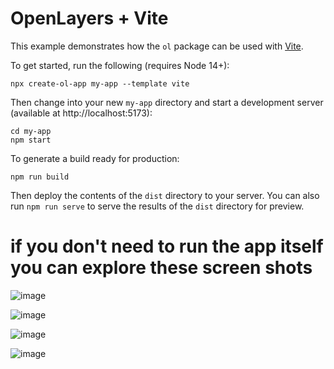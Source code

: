 # OpenLayers + Vite

This example demonstrates how the `ol` package can be used with [Vite](https://vitejs.dev/).

To get started, run the following (requires Node 14+):

    npx create-ol-app my-app --template vite

Then change into your new `my-app` directory and start a development server (available at http://localhost:5173):

    cd my-app
    npm start

To generate a build ready for production:

    npm run build

Then deploy the contents of the `dist` directory to your server.  You can also run `npm run serve` to serve the results of the `dist` directory for preview.


# if you don't need to run the app itself you can explore these screen shots
![image](https://user-images.githubusercontent.com/58145645/231765910-cbcd2afe-f0c5-4cde-9791-79ca18b38bd6.png)

![image](https://user-images.githubusercontent.com/58145645/231766203-a9ec09c4-9ed9-41c2-836b-6ed7d08f0bd5.png)



![image](https://user-images.githubusercontent.com/58145645/231766034-f7078434-317b-4558-8e90-ed365a9e4586.png)


![image](https://user-images.githubusercontent.com/58145645/231766108-f4cec74a-d883-4afb-8ca6-13bdd8e2dc8a.png)

